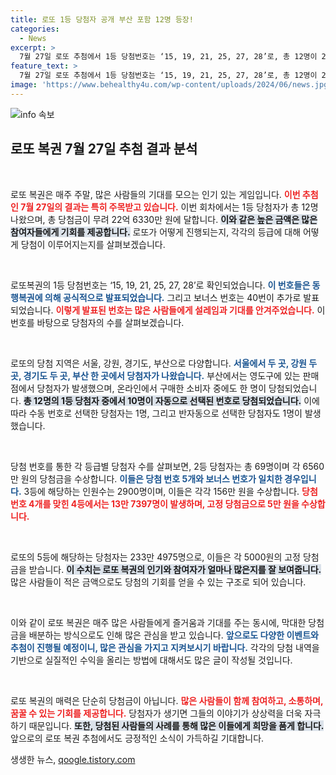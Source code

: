 ```yaml
---
title: 로또 1등 당첨자 공개 부산 포함 12명 등장!
categories:
  - News
excerpt: >
  7월 27일 로또 추첨에서 1등 당첨번호는 ‘15, 19, 21, 25, 27, 28’로, 총 12명이 22억을 손에 쥐었습니다! 보너스 번호는 40. 과연 당신은 어떤 주인공이 될까요? 클릭해서 당첨의 기쁨을 확인해보세요!
feature_text: >
  7월 27일 로또 추첨에서 1등 당첨번호는 ‘15, 19, 21, 25, 27, 28’로, 총 12명이 22억을 손에 쥐었습니다! 보너스 번호는 40. 과연 당신은 어떤 주인공이 될까요? 클릭해서 당첨의 기쁨을 확인해보세요!
image: 'https://www.behealthy4u.com/wp-content/uploads/2024/06/news.jpg'
---
```


<p><img src="https://www.behealthy4u.com/wp-content/uploads/2024/06/news.jpg" alt="info 속보" /></p>

<h2 data-ke-size="size26">로또 복권 7월 27일 추첨 결과 분석</h2>

<p data-ke-size="size16">&nbsp;</p>

<p>로또 복권은 매주 주말, 많은 사람들의 기대를 모으는 인기 있는 게임입니다. <b><span style="color: #ee2323;">이번 추첨인 7월 27일의 결과는 특히 주목받고 있습니다.</span></b> 이번 회차에서는 1등 당첨자가 총 12명 나왔으며, 총 당첨금이 무려 22억 6330만 원에 달합니다. <b><span style="background-color:#21538527;">이와 같은 높은 금액은 많은 참여자들에게 기회를 제공합니다.</span></b> 로또가 어떻게 진행되는지, 각각의 등급에 대해 어떻게 당첨이 이루어지는지를 살펴보겠습니다.</p>

<p data-ke-size="size16">&nbsp;</p>

<p>로또복권의 1등 당첨번호는 ‘15, 19, 21, 25, 27, 28’로 확인되었습니다. <b><span style="color: #1a5490;">이 번호들은 동행복권에 의해 공식적으로 발표되었습니다.</span></b> 그리고 보너스 번호는 40번이 추가로 발표되었습니다. <b><span style="color: #ee2323;">이렇게 발표된 번호는 많은 사람들에게 설레임과 기대를 안겨주었습니다.</span></b> 이 번호를 바탕으로 당첨자의 수를 살펴보겠습니다.</p>

<p data-ke-size="size16">&nbsp;</p>

<p>로또의 당첨 지역은 서울, 강원, 경기도, 부산으로 다양합니다. <b><span style="color: #1a5490;">서울에서 두 곳, 강원 두 곳, 경기도 두 곳, 부산 한 곳에서 당첨자가 나왔습니다.</span></b> 부산에서는 영도구에 있는 판매점에서 당첨자가 발생했으며, 온라인에서 구매한 소비자 중에도 한 명이 당첨되었습니다. <b><span style="background-color: #21538527;">총 12명의 1등 당첨자 중에서 10명이 자동으로 선택된 번호로 당첨되었습니다.</span></b> 이에 따라 수동 번호로 선택한 당첨자는 1명, 그리고 반자동으로 선택한 당첨자도 1명이 발생했습니다.</p>

<p data-ke-size="size16">&nbsp;</p>

<p>당첨 번호를 통한 각 등급별 당첨자 수를 살펴보면, 2등 당첨자는 총 69명이며 각 6560만 원의 당첨금을 수상합니다. <b><span style="color: #1a5490;">이들은 당첨 번호 5개와 보너스 번호가 일치한 경우입니다.</span></b> 3등에 해당하는 인원수는 2900명이며, 이들은 각각 156만 원을 수상합니다. <b><span style="color: #ee2323;">당첨 번호 4개를 맞힌 4등에서는 13만 7397명이 발생하며, 고정 당첨금으로 5만 원을 수상합니다.</span></b> </p>

<p data-ke-size="size16">&nbsp;</p>

<p>로또의 5등에 해당하는 당첨자는 233만 4975명으로, 이들은 각 5000원의 고정 당첨금을 받습니다. <b><span style="background-color: #21538527;">이 수치는 로또 복권의 인기와 참여자가 얼마나 많은지를 잘 보여줍니다.</span></b> 많은 사람들이 적은 금액으로도 당첨의 기회를 얻을 수 있는 구조로 되어 있습니다.</p>

<p data-ke-size="size16">&nbsp;</p>

<p>이와 같이 로또 복권은 매주 많은 사람들에게 즐거움과 기대를 주는 동시에, 막대한 당첨금을 배분하는 방식으로도 인해 많은 관심을 받고 있습니다. <b><span style="color: #1a5490;">앞으로도 다양한 이벤트와 추첨이 진행될 예정이니, 많은 관심을 가지고 지켜보시기 바랍니다.</span></b> 각각의 당첨 내역을 기반으로 실질적인 수익을 올리는 방법에 대해서도 많은 글이 작성될 것입니다.</p>

<p data-ke-size="size16">&nbsp;</p>

<p>로또 복권의 매력은 단순히 당첨금이 아닙니다. <b><span style="color: #ee2323;">많은 사람들이 함께 참여하고, 소통하며, 꿈꿀 수 있는 기회를 제공합니다.</span></b> 당첨자가 생기면 그들의 이야기가 상상력을 더욱 자극하기 때문입니다. <b><span style="background-color: #21538527;">또한, 당첨된 사람들의 사례를 통해 많은 이들에게 희망을 품게 합니다.</span></b> 앞으로의 로또 복권 추첨에서도 긍정적인 소식이 가득하길 기대합니다.</p>
생생한 뉴스, <a href="https://qoogle.tistory.com" rel="dofollow">qoogle.tistory.com</a>


